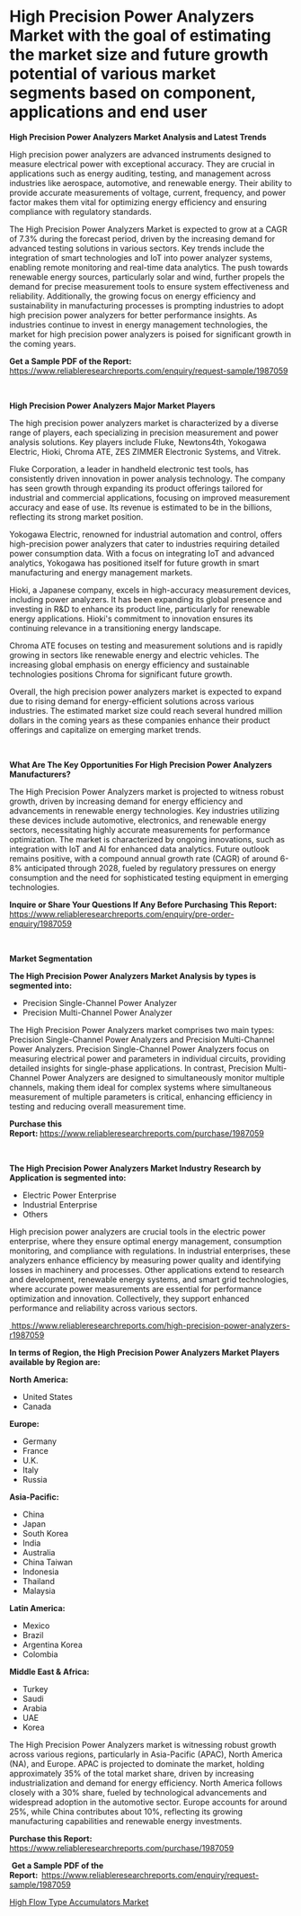 <p><h1>High Precision Power Analyzers Market with the goal of estimating the market size and future growth potential of various market segments based on component, applications and end user</h1></p><p><strong>High Precision Power Analyzers Market Analysis and Latest Trends</strong></p>
<p><p>High precision power analyzers are advanced instruments designed to measure electrical power with exceptional accuracy. They are crucial in applications such as energy auditing, testing, and management across industries like aerospace, automotive, and renewable energy. Their ability to provide accurate measurements of voltage, current, frequency, and power factor makes them vital for optimizing energy efficiency and ensuring compliance with regulatory standards.</p><p>The High Precision Power Analyzers Market is expected to grow at a CAGR of 7.3% during the forecast period, driven by the increasing demand for advanced testing solutions in various sectors. Key trends include the integration of smart technologies and IoT into power analyzer systems, enabling remote monitoring and real-time data analytics. The push towards renewable energy sources, particularly solar and wind, further propels the demand for precise measurement tools to ensure system effectiveness and reliability. Additionally, the growing focus on energy efficiency and sustainability in manufacturing processes is prompting industries to adopt high precision power analyzers for better performance insights. As industries continue to invest in energy management technologies, the market for high precision power analyzers is poised for significant growth in the coming years.</p></p>
<p><strong>Get a Sample PDF of the Report:&nbsp;</strong> <a href="https://www.reliableresearchreports.com/enquiry/request-sample/1987059?utm_campaign=2609&utm_medium=2&utm_source=Github&utm_content=ia&utm_term=02032025&utm_id=high-precision-power-analyzers">https://www.reliableresearchreports.com/enquiry/request-sample/1987059</a></p>
<p>&nbsp;</p>
<p><strong>High Precision Power Analyzers Major Market Players</strong></p>
<p><p>The high precision power analyzers market is characterized by a diverse range of players, each specializing in precision measurement and power analysis solutions. Key players include Fluke, Newtons4th, Yokogawa Electric, Hioki, Chroma ATE, ZES ZIMMER Electronic Systems, and Vitrek.</p><p>Fluke Corporation, a leader in handheld electronic test tools, has consistently driven innovation in power analysis technology. The company has seen growth through expanding its product offerings tailored for industrial and commercial applications, focusing on improved measurement accuracy and ease of use. Its revenue is estimated to be in the billions, reflecting its strong market position.</p><p>Yokogawa Electric, renowned for industrial automation and control, offers high-precision power analyzers that cater to industries requiring detailed power consumption data. With a focus on integrating IoT and advanced analytics, Yokogawa has positioned itself for future growth in smart manufacturing and energy management markets.</p><p>Hioki, a Japanese company, excels in high-accuracy measurement devices, including power analyzers. It has been expanding its global presence and investing in R&D to enhance its product line, particularly for renewable energy applications. Hioki's commitment to innovation ensures its continuing relevance in a transitioning energy landscape.</p><p>Chroma ATE focuses on testing and measurement solutions and is rapidly growing in sectors like renewable energy and electric vehicles. The increasing global emphasis on energy efficiency and sustainable technologies positions Chroma for significant future growth.</p><p>Overall, the high precision power analyzers market is expected to expand due to rising demand for energy-efficient solutions across various industries. The estimated market size could reach several hundred million dollars in the coming years as these companies enhance their product offerings and capitalize on emerging market trends.</p></p>
<p>&nbsp;</p>
<p><strong>What Are The Key Opportunities For High Precision Power Analyzers Manufacturers?</strong></p>
<p><p>The High Precision Power Analyzers market is projected to witness robust growth, driven by increasing demand for energy efficiency and advancements in renewable energy technologies. Key industries utilizing these devices include automotive, electronics, and renewable energy sectors, necessitating highly accurate measurements for performance optimization. The market is characterized by ongoing innovations, such as integration with IoT and AI for enhanced data analytics. Future outlook remains positive, with a compound annual growth rate (CAGR) of around 6-8% anticipated through 2028, fueled by regulatory pressures on energy consumption and the need for sophisticated testing equipment in emerging technologies.</p></p>
<p><strong>Inquire or Share Your Questions If Any Before Purchasing This Report:</strong> <a href="https://www.reliableresearchreports.com/enquiry/pre-order-enquiry/1987059?utm_campaign=2609&utm_medium=2&utm_source=Github&utm_content=ia&utm_term=02032025&utm_id=high-precision-power-analyzers">https://www.reliableresearchreports.com/enquiry/pre-order-enquiry/1987059</a></p>
<p>&nbsp;</p>
<p><strong>Market Segmentation</strong></p>
<p><strong>The High Precision Power Analyzers Market Analysis by types is segmented into:</strong></p>
<p><ul><li>Precision Single-Channel Power Analyzer</li><li>Precision Multi-Channel Power Analyzer</li></ul></p>
<p><p>The High Precision Power Analyzers market comprises two main types: Precision Single-Channel Power Analyzers and Precision Multi-Channel Power Analyzers. Precision Single-Channel Power Analyzers focus on measuring electrical power and parameters in individual circuits, providing detailed insights for single-phase applications. In contrast, Precision Multi-Channel Power Analyzers are designed to simultaneously monitor multiple channels, making them ideal for complex systems where simultaneous measurement of multiple parameters is critical, enhancing efficiency in testing and reducing overall measurement time.</p></p>
<p><strong>Purchase this Report:&nbsp;</strong><a href="https://www.reliableresearchreports.com/purchase/1987059?utm_campaign=2609&utm_medium=2&utm_source=Github&utm_content=ia&utm_term=02032025&utm_id=high-precision-power-analyzers">https://www.reliableresearchreports.com/purchase/1987059</a></p>
<p>&nbsp;</p>
<p><strong>The High Precision Power Analyzers Market Industry Research by Application is segmented into:</strong></p>
<p><ul><li>Electric Power Enterprise</li><li>Industrial Enterprise</li><li>Others</li></ul></p>
<p><p>High precision power analyzers are crucial tools in the electric power enterprise, where they ensure optimal energy management, consumption monitoring, and compliance with regulations. In industrial enterprises, these analyzers enhance efficiency by measuring power quality and identifying losses in machinery and processes. Other applications extend to research and development, renewable energy systems, and smart grid technologies, where accurate power measurements are essential for performance optimization and innovation. Collectively, they support enhanced performance and reliability across various sectors.</p></p>
<p><a href="https://www.reliableresearchreports.com/high-precision-power-analyzers-r1987059?utm_campaign=2609&utm_medium=2&utm_source=Github&utm_content=ia&utm_term=02032025&utm_id=high-precision-power-analyzers">&nbsp;https://www.reliableresearchreports.com/high-precision-power-analyzers-r1987059</a></p>
<p><strong>In terms of Region, the High Precision Power Analyzers Market Players available by Region are:</strong></p>
<p>
    <p> <strong> North America: </strong>
        <ul>
            <li>United States</li>
            <li>Canada</li>
        </ul>
        </p> 
    <p> <strong> Europe: </strong>
        <ul>
            <li>Germany</li>
            <li>France</li>
            <li>U.K.</li>
            <li>Italy</li>
            <li>Russia</li>
        </ul>
        </p> 
    <p> <strong> Asia-Pacific: </strong>
        <ul>
            <li>China</li>
            <li>Japan</li>
            <li>South Korea</li>
            <li>India</li>
            <li>Australia</li>
            <li>China Taiwan</li>
            <li>Indonesia</li>
            <li>Thailand</li>
            <li>Malaysia</li>
        </ul>
        </p> 
    <p> <strong> Latin America: </strong>
        <ul>
            <li>Mexico</li>
            <li>Brazil</li>
            <li>Argentina Korea</li>
            <li>Colombia</li>
        </ul>
        </p> 
    <p> <strong> Middle East & Africa: </strong>
        <ul>
            <li>Turkey</li>
            <li>Saudi</li>
            <li>Arabia</li>
            <li>UAE</li>
            <li>Korea</li>
        </ul>
    </p>
    </p>
<p><p>The High Precision Power Analyzers market is witnessing robust growth across various regions, particularly in Asia-Pacific (APAC), North America (NA), and Europe. APAC is projected to dominate the market, holding approximately 35% of the total market share, driven by increasing industrialization and demand for energy efficiency. North America follows closely with a 30% share, fueled by technological advancements and widespread adoption in the automotive sector. Europe accounts for around 25%, while China contributes about 10%, reflecting its growing manufacturing capabilities and renewable energy investments.</p></p>
<p><strong>Purchase this Report: </strong><a href="https://www.reliableresearchreports.com/purchase/1987059?utm_campaign=2609&utm_medium=2&utm_source=Github&utm_content=ia&utm_term=02032025&utm_id=high-precision-power-analyzers">https://www.reliableresearchreports.com/purchase/1987059</a></p>
<p>&nbsp;<strong>Get a Sample PDF of the Report:&nbsp;&nbsp;</strong><a href="https://www.reliableresearchreports.com/enquiry/request-sample/1987059?utm_campaign=2609&utm_medium=2&utm_source=Github&utm_content=ia&utm_term=02032025&utm_id=high-precision-power-analyzers">https://www.reliableresearchreports.com/enquiry/request-sample/1987059</a></p>
<p><strong></strong></p>
<p><p><a href="https://github.com/nemcemakoi/Market-Research-Report-List-1/blob/main/high-flow-type-accumulators-market.md?utm_campaign=2609&utm_medium=2&utm_source=Github&utm_content=ia&utm_term=02032025&utm_id=high-precision-power-analyzers">High Flow Type Accumulators Market</a></p></p>